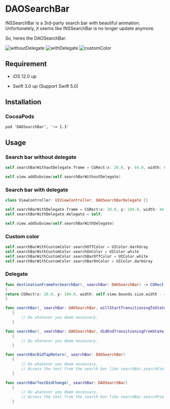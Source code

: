 # DAOSearchBar
INSSearchBar is a 3rd-party search bar with beautiful animation. Unfortunately, it seems like INSSearchBar is no longer update anymore.

So, heres the DAOSearchBar.

![withoutDelegate](https://media.giphy.com/media/3o6vXWksaIn9OFF78I/giphy.gif)
![withDelegate](https://media.giphy.com/media/NEquunOmZLUv6/giphy.gif)
![customColor](https://media.giphy.com/media/EGECl0ncJTUME/giphy.gif)

## Requirement ##
- iOS 12.0 up

- Swift 3.0 up (Support Swift 5.0)

## Installation ##
### CocoaPods ###
```
pod 'DAOSearchBar', '~> 1.3'
```
## Usage ##
### Search bar without delegate ###
```swift
self.searchBarWithoutDelegate.frame = CGRect(x: 20.0, y: 64.0, width: self.view.bounds.width - 40.0, height: 34.0)

self.view.addSubview(self.searchBarWithoutDelegate)
```

### Search bar with delegate ###
```swift
class ViewController: UIViewController, DAOSearchBarDelegate {}
```

```swift
self.searchBarWithDelegate.frame = CGRect(x: 20.0, y: 184.0, width: 44.0, height: 34.0)
self.searchBarWithDelegate.delegate = self;

self.view.addSubview(self.searchBarWithDelegate)
```

### Custom color ###
```swift
self.searchBarWithCustomColor.searchOffColor = UIColor.darkGray
self.searchBarWithCustomColor.searchOnColor = UIColor.white
self.searchBarWithCustomColor.searchBarOffColor = UIColor.white
self.searchBarWithCustomColor.searchBarOnColor = UIColor.darkGray
```

### Delegate ###
```swift
func destinationFrameForSearchBar(_ searchBar: DAOSearchBar) -> CGRect
{
return CGRect(x: 20.0, y: 184.0, width: self.view.bounds.size.width - 40.0, height: 34.0)
}
```
 ```swift
 func searchBar(_ searchBar: DAOSearchBar, willStartTransitioningToState destinationState: DAOSearchBarState)
    {
        // Do whatever you deem necessary.
    }
 ```
 ```swift
 func searchBar(_ searchBar: DAOSearchBar, didEndTransitioningFromState previousState: DAOSearchBarState)
    {
        // Do whatever you deem necessary.
    }
 ```
 ```swift
 func searchBarDidTapReturn(_ searchBar: DAOSearchBar)
    {
        // Do whatever you deem necessary.
        // Access the text from the search bar like searchBar.searchField.text	
    }
 ```
 ```swift
 func searchBarTextDidChange(_ searchBar: DAOSearchBar)
    {
        // Do whatever you deem necessary.
        // Access the text from the search bar like searchBar.searchField.text
    }
 ```
